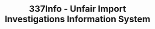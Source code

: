---
bigquery: https://console.cloud.google.com/bigquery?p=patents-public-data&d=usitc_investigations&page=dataset&project=sheets-management-319211
citation: US International Trade Commission 337Info Unfair Import Investigations Information
  System
contributors: US International Trade Comission
cost: None
description: US International Trade Commission 337Info Unfair Import Investigations
  Information System contains data on investigations done under Section 337. Section
  337 declares the infringement of certain statutory intellectual property rights
  and other forms of unfair competition in import trade to be unlawful practices.
  Most Section 337 investigations involve allegations of patent or registered trademark
  infringement.
documentation: FAQ and tutorial available on the site
last_edit: 04/05/2022, 14:07:47
location: https://pubapps2.usitc.gov/337external/
maintained_by: US International Trade Comission
schema_fields:
- scheduledStartDateEvidHear
- respondent
- endDateMarkmanHearing
- investigationNo
- aljAssigned
- internalRemand
- cafcAppeals
- complainant
- gcAttorney
- trademarkNumbers
- currentStatus
- issueDateOtherNonFinal
- currentActiveALJ
- lastUpdated
- dateOfPublicationFrNotice
- teoProceedingInvolved
- dateCreated
- publication_number
- finalIdOnViolationIssue
- docketNo
- teoIdDueDate
- scheduledEndDateEvidHear
- title
- finalIdOnViolationDue
- actualStartDateEvidHear
- invUnfairAct
- htsNumbers
- reportingRequirements
- copyrightNumbers
- actualEndDateEvidHear
- investigationTermDate
- patentNumber
- teoIdIssueDate
- dateComplaintFiled
- markmanHearing
- ouiiAttorney
- ouiiParticipation
- finalDetViolation
- startDateMarkmanHearing
- finalDetNoViolation
- targetDate
- investigationType
- patentNumbers
- id
- teoReliefGranted
shortname: unfair_import_investigations
tags:
- import
- legal
- trade
timeframe: 2008-2021 (prior to 2008 downloadable as a JSON file)
title: 337Info - Unfair Import Investigations Information System
uuid: 2721f5ec-e599-4890-9265-9706719fc71e
---
